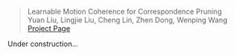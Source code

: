 > Learnable Motion Coherence for Correspondence Pruning <br>
> Yuan Liu, Lingjie Liu, Cheng Lin, Zhen Dong, Wenping Wang <br>
> [Project Page](https://liuyuan-pal.github.io/LMCNet/)

Under construction...
